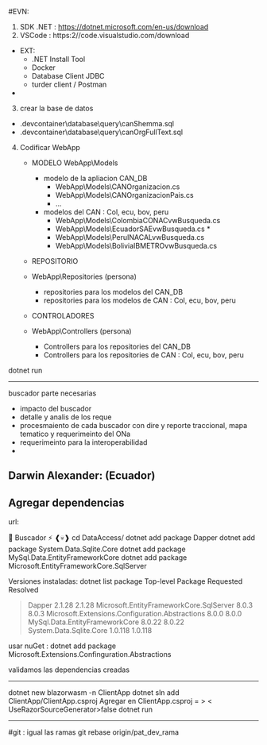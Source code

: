 #EVN:
1. SDK .NET : https://dotnet.microsoft.com/en-us/download
2. VSCode   : https:2//code.visualstudio.com/download
  - EXT:  
    - .NET Install Tool
    - Docker
    - Database Client JDBC
    - turder client /  Postman 
  - 
3. crear la base de datos
  - .devcontainer\database\query\canShemma.sql
  - .devcontainer\database\query\canOrgFullText.sql
4. Codificar WebApp
    - MODELO
      WebApp\Models

      - modelo de la apliacion CAN_DB
        - WebApp\Models\CANOrganizacion.cs  
        - WebApp\Models\CANOrganizacionPais.cs  
        - ...
      - modelos del CAN : Col, ecu, bov, peru
        - WebApp\Models\ColombiaCONACvwBusqueda.cs
        - WebApp\Models\EcuadorSAEvwBusqueda.cs    *
        - WebApp\Models\PeruINACALvwBusqueda.cs
        - WebApp\Models\BoliviaIBMETROvwBusqueda.cs

    - REPOSITORIO
    - WebApp\Repositories
      (persona)
      - repositories para los modelos del CAN_DB
      - repositories para los modelos de CAN : Col, ecu, bov, peru

    - CONTROLADORES
    - WebApp\Controllers
      (persona)
      - Controllers para los repositories del CAN_DB
      - Controllers para los repositories de CAN : Col, ecu, bov, peru


dotnet run

------------------------------------------------

buscador parte necesarias
- impacto del buscador
- detalle y analis de los reque
- procesmaiento de cada buscador con dire y reporte traccional, mapa tematico y requerimeinto del ONa 
- requerimeinto para la interoperabilidad
- 
Darwin Alexander: (Ecuador)
-  




## Agregar dependencias
url:

🦝 Buscador  ⚡
 ❰💀❱ cd DataAccess/
 dotnet add package Dapper
 dotnet add package System.Data.Sqlite.Core
 dotnet add package MySql.Data.EntityFrameworkCore
 dotnet add package Microsoft.EntityFrameworkCore.SqlServer

 Versiones instaladas:
 dotnet list package
 Top-level Package                                      Requested     Resolved
   > Dapper                                               2.1.28      2.1.28
   > Microsoft.EntityFrameworkCore.SqlServer              8.0.3       8.0.3
   > Microsoft.Extensions.Configuration.Abstractions      8.0.0       8.0.0
   > MySql.Data.EntityFrameworkCore                       8.0.22      8.0.22
   > System.Data.Sqlite.Core                              1.0.118     1.0.118

usar nuGet :
 dotnet add package Microsoft.Extensions.Confinguration.Abstractions

validamos las dependencias creadas
  <ItemGroup>
    <PackageReference Include="Dapper" Version="2.1.28" />
    <PackageReference Include="Microsoft.EntityFrameworkCore.SqlServer" Version="8.0.3" />
    <PackageReference Include="Microsoft.Extensions.Configuration.Abstractions" Version="8.0.0" />
    <PackageReference Include="MySql.Data.EntityFrameworkCore" Version="8.0.22" />
    <PackageReference Include="System.Data.Sqlite.Core" Version="1.0.118" />
  </ItemGroup>

--------------------
dotnet new blazorwasm -n ClientApp
dotnet sln add ClientApp/ClientApp.csproj
Agregar en ClientApp.csproj = >
< UseRazorSourceGenerator>false</UseRazorSourceGenerator>
dotnet run

----------------------------
#git : igual las ramas
git rebase origin/pat_dev_rama